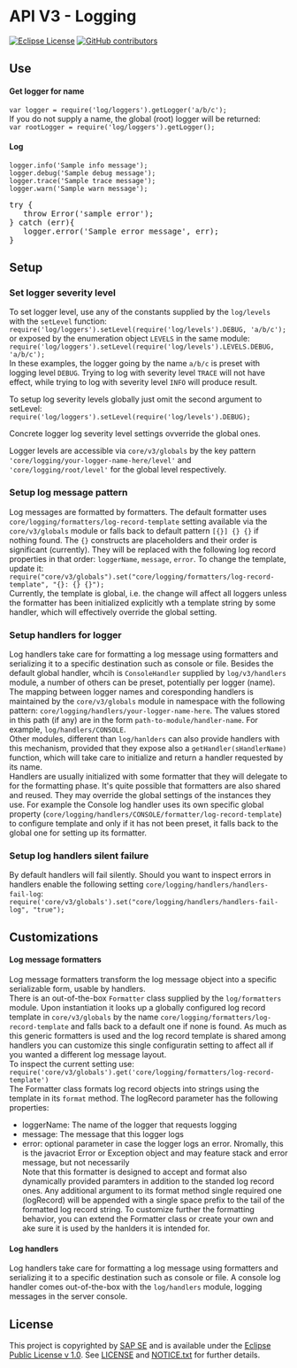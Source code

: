 # API V3 - Logging

[![Eclipse License](http://img.shields.io/badge/license-Eclipse-brightgreen.svg)](LICENSE)
[![GitHub contributors](https://img.shields.io/github/contributors/dirigiblelabs/api-v3-log.svg)](https://github.com/dirigiblelabs/api-v3-log/graphs/contributors)

## Use

#### Get logger for name
`var logger = require('log/loggers').getLogger('a/b/c');`  
If you do not supply a name, the global (root) logger will be returned:  
`var rootLogger = require('log/loggers').getLogger();`

#### Log
`logger.info('Sample info message');`  
`logger.debug('Sample debug message');`  
`logger.trace('Sample trace message');`  
`logger.warn('Sample warn message');`  
<pre>try {
   throw Error('sample error');
} catch (err){
   logger.error('Sample error message', err);
}</pre>

## Setup
### Set logger severity level
To set logger level, use any of the constants supplied by the `log/levels` with the `setLevel` function:  
`require('log/loggers').setLevel(require('log/levels').DEBUG, 'a/b/c');`  
or exposed by the enumeration object `LEVELS` in the same module:  
`require('log/loggers').setLevel(require('log/levels').LEVELS.DEBUG, 'a/b/c');`  
In these examples, the logger going by the name `a/b/c` is preset with logging level `DEBUG`. Trying to log with severity level `TRACE` will not have effect, while trying to log with severity level `INFO` will produce result.  

To setup log severity levels globally just omit the second argument to setLevel:  
`require('log/loggers').setLevel(require('log/levels').DEBUG);`  

Concrete logger log severity level settings ovverride the global ones.

Logger levels are accessible via `core/v3/globals` by the key pattern `'core/logging/your-logger-name-here/level'` and `'core/logging/root/level'` for the global level respectively.

### Setup log message pattern
Log messages are formatted by formatters. The default formatter uses `core/logging/formatters/log-record-template` setting available via the `core/v3/globals` module or falls back to default pattern `[{}] {} {}` if nothing found. The `{}` constructs are placeholders and their order is significant (currently). They will be replaced with the following log record properties in that order: `loggerName`, `message`, `error`. To change the template, update it:  
`require("core/v3/globals").set("core/logging/formatters/log-record-template", "{}: {} {}");`  
Currently, the template is global, i.e. the change will affect all loggers unless the formatter has been initialized explicitly wth a template string by some handler, which will effectively override the global setting.

### Setup handlers for logger
Log handlers take care for formatting a log message using formatters and serializing it to a specific destination such as console or file. Besides the default global handler, whcih is `ConsoleHandler` supplied by `log/v3/handlers` module, a number of others can be preset, potentially per logger (name).  
The mapping between logger names and coresponding handlers is maintained by the `core/v3/globals` module in namespace with the following pattern: `core/logging/handlers/your-logger-name-here`. The values stored in this path (if any) are in the form `path-to-module/handler-name`. For example, `log/handlers/CONSOLE`.  
Other modules, different than `log/hanlders` can also provide handlers with this mechanism, provided that they expose also a `getHandler(sHandlerName)` function, which will take care to initialize and return a handler requested by its name.  
Handlers are usually initialized with some formatter that they will delegate to for the formatting phase. It's quite possible that formatters are also shared and reused. They may override the global settings of the instances they use. For example the Console log handler uses its own specific global property (`core/logging/handlers/CONSOLE/formatter/log-record-template`) to configure template and only if it has not been preset, it falls back to the global one for setting up its formatter.

### Setup log handlers silent failure
By default handlers will fail silently. Should you want to inspect errors in handlers enable the following setting `core/logging/handlers/handlers-fail-log`:  
`require('core/v3/globals').set("core/logging/handlers/handlers-fail-log", "true");`

## Customizations

#### Log message formatters
Log message formatters transform the log message object into a specific serializable form, usable by handlers.  
There is an out-of-the-box `Formatter` class supplied by the `log/formatters` module. Upon instantiation it looks up a globally configured log record template in `core/v3/globals` by the name `core/logging/formatters/log-record-template` and falls back to a default one if none is found. As much as this generic formatters is used and the log record template is shared among handlers you can customize this single configuratin setting to affect all if you wanted a different log message layout.  
To inspect the current setting use:  
`require('core/v3/globals').get('core/logging/formatters/log-record-template')`  
The Formatter class formats log record objects into strings using the template in its `format` method. The logRecord parameter has the following properties:  
- loggerName: The name of the logger that requests logging
- message: The message that this logger logs
- error: optional parameter in case the logger logs an error. Nromally, this is the javacriot Error or Exception object and may feature stack and error message, but not necessarily  
Note that this formatter is designed to accept and format also dynamically provided paramters in addition to the standed log record ones. Any additional argument to its format method single required one (logRecord) will be appended with a single space prefix to the tail of the formatted log record string.
To  customize further the formatting behavior, you can extend the Formatter class or create your own and ake sure it is used by the hanlders it is intended for.

#### Log handlers
Log handlers take care for formatting a log message using formatters and serializing it to a specific destination such as console or file.
A console log handler comes out-of-the-box with the `log/handlers` module, logging messages in the server console.

## License

This project is copyrighted by [SAP SE](http://www.sap.com/) and is available under the [Eclipse Public License v 1.0](https://www.eclipse.org/legal/epl-v10.html). See [LICENSE](LICENSE) and [NOTICE.txt](NOTICE.txt) for further details.
